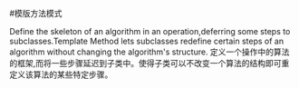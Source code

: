 #模版方法模式

Define the skeleton of an algorithm in an operation,deferring some steps to subclasses.Template Method lets subclasses redefine certain steps of an algorithm without changing the algorithm's structure.
定义一个操作中的算法的框架,而将一些步骤延迟到子类中。使得子类可以不改变一个算法的结构即可重定义该算法的某些特定步骤。
